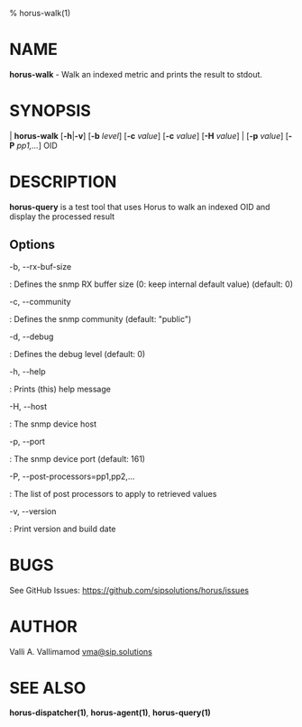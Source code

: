 % horus-walk(1)

NAME
====

**horus-walk** - Walk an indexed metric and prints the result to stdout.

SYNOPSIS
========

| **horus-walk** \[**-h**|**-v**] \[**-b** _level_] \[**-c** _value_] \[**-c** _value_] \[**-H** _value_]
|                 \[**-p** _value_] \[**-P** _pp1,..._] OID

DESCRIPTION
===========

**horus-query** is a test tool that uses Horus to walk an indexed OID and display the processed result

Options
-------

-b, --rx-buf-size

:   Defines the snmp RX buffer size (0: keep internal default value) (default: 0)

 -c, --community

:   Defines the snmp community (default: "public")

-d, --debug

:   Defines the debug level (default: 0)

-h, --help

:   Prints (this) help message

 -H, --host

:   The snmp device host

-p, --port

:   The snmp device port (default: 161)

-P, --post-processors=pp1,pp2,...

:   The list of post processors to apply to retrieved values

-v, --version

:   Print version and build date


BUGS
====

See GitHub Issues: <https://github.com/sipsolutions/horus/issues>

AUTHOR
======

Valli A. Vallimamod <vma@sip.solutions>

SEE ALSO
========

**horus-dispatcher(1)**, **horus-agent(1)**, **horus-query(1)**

